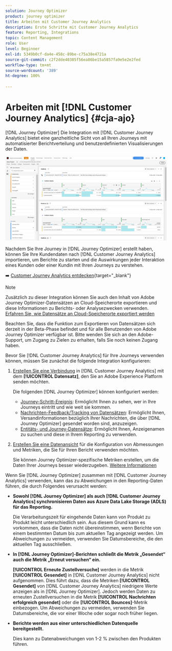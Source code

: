 ```yaml
---
solution: Journey Optimizer
product: journey optimizer
title: Arbeiten mit Customer Journey Analytics
description: Erste Schritte mit Customer Journey Analytics
feature: Reporting, Integrations
topic: Content Management
role: User
level: Beginner
exl-id: 5349b0cf-da4e-458c-89be-c75a38e4721a
source-git-commit: c2f2dde40385f56ea86be15a5857fa9e5e2e2fed
workflow-type: tm+mt
source-wordcount: '389'
ht-degree: 100%

---
```


# Arbeiten mit [!DNL Customer Journey Analytics] {#cja-ajo}


[!DNL Journey Optimizer] Die Integration mit [!DNL Customer Journey Analytics] bietet eine ganzheitliche Sicht von all Ihren Journeys mit automatisierter Berichtverteilung und benutzerdefinierten Visualisierungen der Daten.

![](assets/cja.png)

Nachdem Sie Ihre Journey in [!DNL Journey Optimizer] erstellt haben, können Sie Ihre Kundendaten nach [!DNL Customer Journey Analytics] importieren, um Berichte zu starten und die Auswirkungen jeder Interaktion eines Kunden oder einer Kundin mit Ihren Journeys zu verstehen.

➡️ [Customer Journey Analytics entdecken](https://experienceleague.adobe.com/docs/analytics-platform/using/cja-landing.html?lang=de){target="_blank"}

>[!NOTE]
>
>Zusätzlich zu dieser Integration können Sie auch den Inhalt von Adobe Journey Optimizer-Datensätzen an Cloud-Speicherorte exportieren und diese Informationen zu Berichts- oder Analysezwecken verwenden. [Erfahren Sie, wie Datensätze an Cloud-Speicherorte exportiert werden](../data/export-datasets.md)
>
>Beachten Sie, dass die Funktion zum Exportieren von Datensätzen sich derzeit in der Beta-Phase befindet und für alle Benutzenden von Adobe Journey Optimizer verfügbar ist. Bitte wenden Sie sich an den Adobe-Support, um Zugang zu Zielen zu erhalten, falls Sie noch keinen Zugang haben.

Bevor Sie [!DNL Customer Journey Analytics] für Ihre Journeys verwenden können, müssen Sie zunächst die folgende Integration konfigurieren:

1. [Erstellen Sie eine Verbindung](https://experienceleague.adobe.com/docs/analytics-platform/using/cja-connections/create-connection.html?lang=de) in [!DNL Customer Journey Analytics] mit dem **[!UICONTROL Datensatz]**, den Sie an Adobe Experience Platform senden möchten.

   Die folgenden [!DNL Journey Optimizer] können konfiguriert werden:
   * [Journey-Schritt-Ereignis](../data/datasets-query-examples.md#journey-step-event): Ermöglicht Ihnen zu sehen, wer in Ihre Journeys eintritt und wie weit sie kommen.
   * [Nachrichten-Feedback/Tracking von Datensätzen](../data/datasets-query-examples.md#message-feedback-event-dataset): Ermöglicht Ihnen, Versandinformationen bezüglich Ihrer Nachrichten, die über [!DNL Journey Optimizer] gesendet worden sind, anzuzeigen.
   * [Entitäts- und Journey-Datensätze](../data/datasets-query-examples.md#entity-dataset): Ermöglicht Ihnen, Anzeigenamen zu suchen und diese in Ihrem Reporting zu verwenden.

1. [Erstellen Sie eine Datenansicht](https://experienceleague.adobe.com/docs/analytics-platform/using/cja-dataviews/create-dataview.html?lang=de) für die Konfiguration von Abmessungen und Metriken, die Sie für Ihren Bericht verwenden möchten.

   Sie können Journey Optimizer-spezifische Metriken erstellen, um die Daten Ihrer Journeys besser wiederzugeben. [Weitere Informationen](https://experienceleague.adobe.com/docs/analytics-platform/using/integrations/ajo.html?lang=de#configure-the-data-view-to-accommodate-journey-optimizer-dimensions-and-metrics)

Wenn Sie [!DNL Journey Optimizer] zusammen mit [!DNL Customer Journey Analytics] verwenden, kann das zu Abweichungen in den Reporting-Daten führen, die durch Folgendes verursacht werden:

* **Sowohl [!DNL Journey Optimizer] als auch [!DNL Customer Journey Analytics] synchronisieren Daten aus Azure Data Lake Storage (ADLS) für das Reporting.**

  Die Verarbeitungszeit für eingehende Daten kann von Produkt zu Produkt leicht unterschiedlich sein. Aus diesem Grund kann es vorkommen, dass die Daten nicht übereinstimmen, wenn Berichte von einem bestimmten Datum bis zum aktuellen Tag angezeigt werden. Um Abweichungen zu vermeiden, verwenden Sie Datumsbereiche, die den aktuellen Tag ausschließen.

* **In [!DNL Journey Optimizer]-Berichten schließt die Metrik „Gesendet“ auch die Metrik „Erneut versuchen“ ein.**

  **[!UICONTROL Erneute Zustellversuche]** werden in die Metrik **[!UICONTROL Gesendet]** in [!DNL Customer Journey Analytics] nicht aufgenommen. Dies führt dazu, dass die Metriken **[!UICONTROL Gesendet]** von [!DNL Customer Journey Analytics] niedrigere Werte anzeigen als in [!DNL Journey Optimizer]. Jedoch werden Daten zu erneuten Zustellversuchen in die Metrik **[!UICONTROL Nachrichten erfolgreich gesendet]** oder die **[!UICONTROL Bounces]**-Metrik einbezogen.
Um Abweichungen zu vermeiden, verwenden Sie Datumsbereiche, die vor einer Woche oder sogar noch früher liegen.

* **Berichte werden aus einer unterschiedlichen Datenquelle bereitgestellt.**

  Dies kann zu Datenabweichungen von 1-2 % zwischen den Produkten führen.
